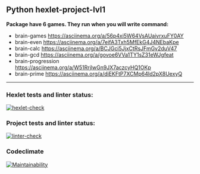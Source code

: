 ## Python hexlet-project-lvl1 


**Package have 6 games. They run when you will write command:**
- brain-games  https://asciinema.org/a/56p4xi5W64VsAUaivrxuFY0AY
- brain-even  https://asciinema.org/a/7eifA3Txh5MfEkG4J4NEbaKpe      
- brain-calc  https://asciinema.org/a/BCJGci5JjxCtRsJFmGv2duV47     
- brain-gcd   https://asciinema.org/a/govoe6VVa1TY1sZ31eWJgfeat    
- brain-progression  https://asciinema.org/a/W51RrjlwGn9JX7aczcyHQ1OKp
- brain-prime  https://asciinema.org/a/diEKFtP7XCMp64Id2pX8UexyQ


___

### Hexlet tests and linter status:
[![hexlet-check](https://github.com/ZipZipper/python-project-lvl1/actions/workflows/hexlet-check.yml/badge.svg)](https://github.com/ZipZipper/python-project-lvl1/actions/workflows/hexlet-check.yml)

### Project tests and linter status:
[![linter-check](https://github.com/ZipZipper/python-project-lvl1/actions/workflows/brain-games.yml/badge.svg)](https://github.com/ZipZipper/python-project-lvl1/actions/workflows/brain-games.yml)

### Codeclimate
[![Maintainability](https://api.codeclimate.com/v1/badges/5a7443afee9feedfdc9a/maintainability)](https://codeclimate.com/github/ZipZipper/python-project-lvl1/maintainability)
